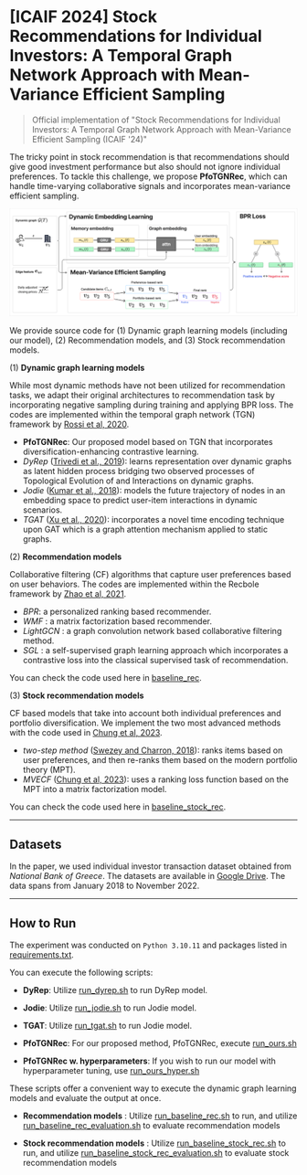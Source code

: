 # [ICAIF 2024] Stock Recommendations for Individual Investors: A Temporal Graph Network Approach with Mean-Variance Efficient Sampling

 > Official implementation of "Stock Recommendations for Individual Investors: A Temporal Graph Network Approach with Mean-Variance Efficient Sampling (ICAIF '24)"

The tricky point in stock recommendation is that recommendations should give good investment performance but also should not ignore individual preferences. To tackle this challenge, we propose **PfoTGNRec**, which can handle time-varying collaborative signals and incorporates mean-variance efficient sampling. 

![model](assets/model_fig.png)

We provide source code for (1) Dynamic graph learning models (including our model), (2) Recommendation models, and (3) Stock recommendation models.  

(1) **Dynamic graph learning models**

While most dynamic methods have not been utilized for recommendation tasks, we adapt their original architectures to recommendation task by incorporating negative sampling during training and applying BPR loss. The codes are implemented within the temporal graph network (TGN) framework by [Rossi et al, 2020](https://github.com/twitter-research/tgn). 

* **PfoTGNRec**: Our proposed model based on TGN that incorporates diversification-enhancing contrastive learning.
* *DyRep* ([Trivedi et al., 2019](https://openreview.net/forum?id=HyePrhR5KX)): learns representation over dynamic graphs as latent hidden process bridging two observed processes of Topological Evolution of and Interactions on dynamic graphs.
* *Jodie* ([Kumar et al., 2018](https://arxiv.org/abs/1908.01207)): models the future trajectory of nodes in an embedding space to predict user-item interactions in dynamic scenarios. 
* *TGAT* ([Xu et al., 2020](https://arxiv.org/abs/2002.07962)): incorporates a novel time encoding technique upon GAT which is a graph attention mechanism applied to static graphs. 

(2) **Recommendation models**

Collaborative filtering (CF) algorithms that capture user preferences based on user behaviors. The codes are implemented within the Recbole framework by [Zhao et al, 2021](https://github.com/RUCAIBox/RecBole).

* *BPR*: a personalized ranking based recommender.
* *WMF* : a matrix factorization based recommender.
* *LightGCN* : a graph convolution network based collaborative filtering method.
* *SGL* : a self-supervised graph learning approach which incorporates a contrastive loss into the classical supervised task of recommendation.

You can check the code used here in [baseline_rec](https://github.com/youngandbin/ICAIF2024/tree/main/baseline_rec).


(3) **Stock recommendation models**

CF based models that take into account both individual preferences and portfolio diversification. We implement the two most advanced methods with the code used in [Chung et al, 2023](https://arxiv.org/abs/2306.06590).

- *two-step method* ([Swezey and Charron, 2018](https://arxiv.org/abs/2103.07768)): ranks items based on user preferences, and then re-ranks them based on the modern portfolio theory (MPT).
- *MVECF* ([Chung et al, 2023](https://arxiv.org/abs/2306.06590)): uses a ranking loss function based on the MPT into a matrix factorization model.

You can check the code used here in [baseline_stock_rec](https://github.com/youngandbin/ICAIF2024/tree/main/baseline_stock_rec).

- - -

## Datasets

In the paper, we used individual investor transaction dataset obtained from *National Bank of Greece*. The datasets are available in [Google Drive](https://drive.google.com/drive/folders/1rvFOCIua8FJ3qAC1QViMSwp1epzwrwAy?usp=sharing). The data spans from January 2018 to November 2022. 

- - -

## How to Run

The experiment was conducted on `Python 3.10.11` and packages listed in [requirements.txt](https://github.com/youngandbin/ICAIF2024/blob/main/requirements.txt).

You can execute the following scripts:

* **DyRep**: Utilize [run_dyrep.sh](https://github.com/youngandbin/ICAIF2024/blob/main/run/run_dyrep.sh) to run DyRep model.

* **Jodie**: Utilize [run_jodie.sh](https://github.com/youngandbin/ICAIF2024/blob/main/run/run_jodie.sh) to run Jodie model.

* **TGAT**: Utilize [run_tgat.sh](https://github.com/youngandbin/ICAIF2024/blob/main/run/run_tgat.sh) to run Jodie model.

* **PfoTGNRec**: For our proposed method, PfoTGNRec, execute [run_ours.sh](https://github.com/youngandbin/ICAIF2024/blob/main/run/run_ours.sh)

* **PfoTGNRec w. hyperparameters**: If you wish to run our model with hyperparameter tuning, use [run_ours_hyper.sh](https://github.com/youngandbin/ICAIF2024/blob/main/run/run_ours_hyper.sh)

These scripts offer a convenient way to execute the dynamic graph learning models and evaluate the output at once. 

* **Recommendation models** : Utilize [run_baseline_rec.sh](https://github.com/youngandbin/ICAIF2024/blob/main/baseline_rec/run_baseline_rec.sh) to run, and utilize [run_baseline_rec_evaluation.sh](https://github.com/youngandbin/ICAIF2024/blob/main/baseline_rec/run_baseline_rec_evaluation.sh) to evaluate recommendation models

* **Stock recommendation models** : Utilize [run_baseline_stock_rec.sh](https://github.com/youngandbin/ICAIF2024/blob/main/baseline_stock_rec/run_baseline_stock_rec.sh) to run, and utilize [run_baseline_stock_rec_evaluation.sh](https://github.com/youngandbin/ICAIF2024/blob/main/baseline_stock_rec/run_baseline_stock_rec_evaluation.sh) to evaluate stock recommendation models
